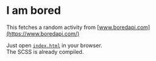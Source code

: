 # I am bored

This fetches a random activity from [www.boredapi.com](https://www.boredapi.com/)

Just open [`index.html`](/index.html) in your browser.   
The SCSS is already compiled.
